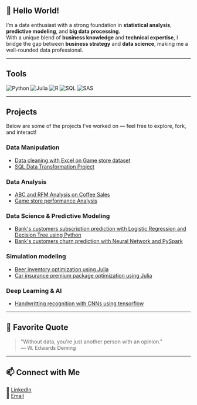 ## 👋 Hello World!  

I’m a data enthusiast with a strong foundation in **statistical analysis**, **predictive modeling**, and **big data processing**.  
With a unique blend of **business knowledge** and **technical expertise**, I bridge the gap between **business strategy** and **data science**, making me a well-rounded data professional.

---

## Tools  
![Python](https://img.shields.io/badge/Python-3776AB?style=for-the-badge&logo=python&logoColor=white)
![Julia](https://img.shields.io/badge/Julia-9558B2?style=for-the-badge&logo=julia&logoColor=white)
![R](https://img.shields.io/badge/R-276DC3?style=for-the-badge&logo=r&logoColor=white)
![SQL](https://img.shields.io/badge/SQL-4479A1?style=for-the-badge&logo=oraclesql&logoColor=white)
![SAS](https://img.shields.io/badge/SAS-0033A0?style=for-the-badge&logo=sas&logoColor=white)

---

## Projects   

Below are some of the projects I’ve worked on — feel free to explore, fork, and interact!

### Data Manipulation
- [Data cleaning with Excel on Game store dataset](https://github.com/JakeLe-LKA/Game-Store-Analysis)
- [SQL Data Transformation Project]()

### Data Analysis
- [ABC and RFM Analysis on Coffee Sales](https://github.com/JakeLe-LKA/Game-Store-Analysis)
- [Game store performance Analysis](https://github.com/JakeLe-LKA/Game-Store-Analysis)

### Data Science & Predictive Modeling
- [Bank's customers subscription prediction with Logistic Regression and Decision Tree using Python](https://github.com/JakeLe-LKA/Bank-Customer-Subscription-Prediction)
- [Bank's customers churn prediction with Neural Network and PySpark](https://github.com/JakeLe-LKA/Customer-Churn-Prediction)

### Simulation modeling
- [Beer inventory optimization using Julia](https://github.com/JakeLe-LKA/Inventory-Optimization)
- [Car insurance premium package optimization using Julia](https://github.com/JakeLe-LKA/Insurance-Premium-Package-Analysis)

### Deep Learning & AI
- [Handwritting recognition with CNNs using tensorflow]()

---

## 📌 Favorite Quote  
> "Without data, you're just another person with an opinion."  
> — W. Edwards Deming  

---

## 📫 Connect with Me  
💼 [LinkedIn](https://www.linkedin.com/in/jake-le-ba8247319/)  
📧 [Email](mailto:jakele.lka@gmail.com)  
